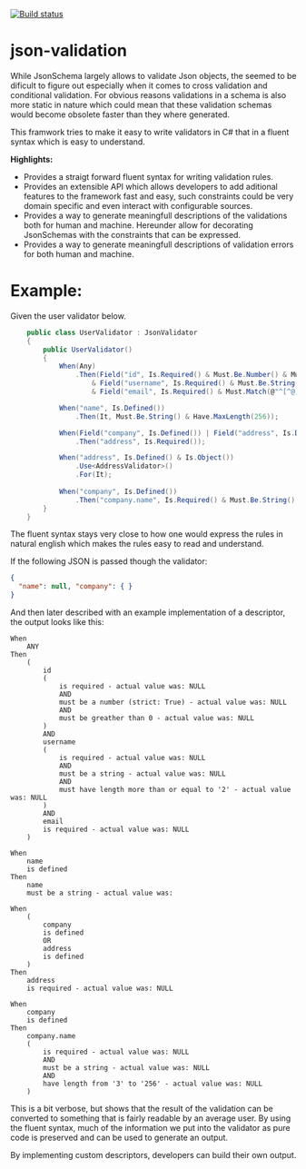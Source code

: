 [![Build status](https://ci.appveyor.com/api/projects/status/at67620962onli32/branch/master?svg=true)](https://ci.appveyor.com/project/jeme/json-validation/branch/master)

# json-validation

While JsonSchema largely allows to validate Json objects, the seemed to be dificult to figure out especially when it comes to cross validation and conditional validation.
For obvious reasons validations in a schema is also more static in nature which could mean that these validation schemas would become obsolete faster than they where generated.

This framwork tries to make it easy to write validators in C# that in a fluent syntax which is easy to understand.

**Highlights:**
 - Provides a straigt forward fluent syntax for writing validation rules.
 - Provides an extensible API which allows developers to add aditional features to the framework fast and easy, such constraints could be very domain specific and even interact with configurable sources.
 - Provides a way to generate meaningfull descriptions of the validations both for human and machine. Hereunder allow for decorating JsonSchemas with the constraints that can be expressed.
 - Provides a way to generate meaningfull descriptions of validation errors for both human and machine.

 
# Example:

Given the user validator below.

```csharp
    public class UserValidator : JsonValidator
    {
        public UserValidator()
        {
            When(Any)
                .Then(Field("id", Is.Required() & Must.Be.Number() & Must.Be.GreaterThan(0))
                    & Field("username", Is.Required() & Must.Be.String() & Must.Have.MinLength(2))
                    & Field("email", Is.Required() & Must.Match(@"^[^@]+@[^@]+\.[^@]+$")));

            When("name", Is.Defined())
                .Then(It, Must.Be.String() & Have.MaxLength(256));

            When(Field("company", Is.Defined()) | Field("address", Is.Defined()))
                .Then("address", Is.Required());

            When("address", Is.Defined() & Is.Object())
                .Use<AddressValidator>()
                .For(It);
            
            When("company", Is.Defined())
                .Then("company.name", Is.Required() & Must.Be.String() & Have.LengthBetween(3, 256));
        }
    }
```

The fluent syntax stays very close to how one would express the rules in natural english which makes the rules easy to read and understand.

If the following JSON is passed though the validator:

```Json
{
  "name": null, "company": { }
}
```

And then later described with an example implementation of a descriptor, the output looks like this:

```
When
    ANY
Then
    (
        id
        (
            is required - actual value was: NULL
            AND
            must be a number (strict: True) - actual value was: NULL
            AND
            must be greather than 0 - actual value was: NULL
        )
        AND
        username
        (
            is required - actual value was: NULL
            AND
            must be a string - actual value was: NULL
            AND
            must have length more than or equal to '2' - actual value was: NULL
        )
        AND
        email
        is required - actual value was: NULL
    )

When
    name
    is defined
Then
    name
    must be a string - actual value was: 

When
    (
        company
        is defined
        OR
        address
        is defined
    )
Then
    address
    is required - actual value was: NULL

When
    company
    is defined
Then
    company.name
    (
        is required - actual value was: NULL
        AND
        must be a string - actual value was: NULL
        AND
        have length from '3' to '256' - actual value was: NULL
    )
```

This is a bit verbose, but shows that the result of the validation can be converted to something that is fairly readable by an average user. 
By using the fluent syntax, much of the information we put into the validator as pure code is preserved and can be used to generate an output.

By implementing custom descriptors, developers can build their own output.